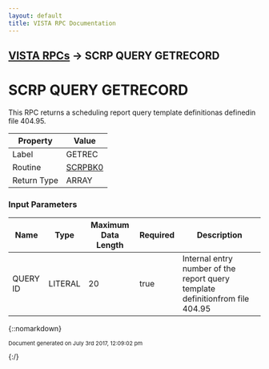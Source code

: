 ```yaml
---
layout: default
title: VISTA RPC Documentation
---
```


## [VISTA RPCs](TableOfContents) &#8594; SCRP QUERY GETRECORD
# SCRP QUERY GETRECORD

This RPC returns a scheduling report query template definitionas definedin file 404.95.

Property | Value
--- | ---
Label | GETREC
Routine | [SCRPBK0](http://code.osehra.org/dox/Routine_SCRPBK0_source.html)
Return Type | ARRAY


### Input Parameters

Name | Type | Maximum Data Length | Required | Description
--- | --- | --- | --- | ---
QUERY ID | LITERAL | 20 | true | Internal entry number of the report query template definitionfrom file 404.95



{::nomarkdown} <br/><p style="font-size: 11px">Document generated on July 3rd 2017, 12:09:02 pm</p>{:/}
